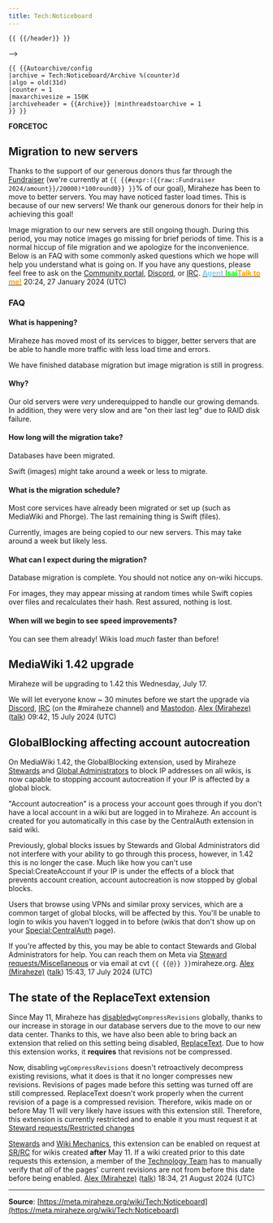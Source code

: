 ```yaml
---
title: Tech:Noticeboard
---
```


`{{ {{/header}} }}`
<!-- <!-- DO NOT MODIFY THIS AUTOARCHIVE VALUE UNLESS YOU KNOW WHAT YOU ARE DOING --> -->

```
{{ {{Autoarchive/config
|archive = Tech:Noticeboard/Archive %(counter)d
|algo = old(31d)
|counter = 1
|maxarchivesize = 150K
|archiveheader = {{Archive}} |minthreadstoarchive = 1
}} }}
```

__FORCETOC__

## Migration to new servers 

Thanks to the support of our generous donors thus far through the [Fundraiser](https://meta.miraheze.org/wiki/Fundraiser) (we're currently at `{{ {{#expr:({{raw::Fundraiser 2024/amount}}/20000)*100round0}} }}`% of our goal), Miraheze has been to move to better servers. You may have noticed faster load times. This is because of our new servers! We thank our generous donors for their help in achieving this goal!

Image migration to our new servers are still ongoing though. During this period, you may notice images go missing for brief periods of time. This is a normal hiccup of file migration and we apologize for the inconvenience. Below is an FAQ with some commonly asked questions which we hope will help you understand what is going on. If you have any questions, please feel free to ask on the [Community portal](https://meta.miraheze.org/wiki/Community_portal), [Discord](https://meta.miraheze.org/wiki/Discord), or [IRC](https://meta.miraheze.org/wiki/IRC). [<span style="color: skyblue; font-weight: bold;">Agent</span> <span style="color: lime; font-weight: bold;">Isai</span>](https://meta.miraheze.org/wiki/User:Agent_Isai)[<span style="color: orange; font-weight: bold;">Talk to me!</span>](https://meta.miraheze.org/wiki/User_talk:Agent_Isai) 20:24, 27 January 2024 (UTC)

### FAQ 

#### What is happening? 

Miraheze has moved most of its services to bigger, better servers that are be able to handle more traffic with less load time and errors.

We have finished database migration but image migration is still in progress.

#### Why? 

Our old servers were *very* underequipped to handle our growing demands. In addition, they were very slow and are "on their last leg" due to RAID disk failure.

#### How long will the migration take? 

Databases have been migrated.

Swift (images) might take around a week or less to migrate.

#### What is the migration schedule? 

Most core services have already been migrated or set up (such as MediaWiki and Phorge). The last remaining thing is Swift (files).

Currently, images are being copied to our new servers. This may take around a week but likely less.

#### What can I expect during the migration? 

Database migration is complete. You should not notice any on-wiki hiccups.

For images, they may appear missing at random times while Swift copies over files and recalculates their hash. Rest assured, nothing is lost.

#### When will we begin to see speed improvements? 

You can see them already! Wikis load *much* faster than before!

## MediaWiki 1.42 upgrade

Miraheze will be upgrading to 1.42 this Wednesday, July 17.

We will let everyone know ~ 30 minutes before we start the upgrade via [Discord](https://meta.miraheze.org/wiki/Discord), [IRC](https://meta.miraheze.org/wiki/IRC) (on the #miraheze channel) and [Mastodon](https://mastodon.social/@miraheze). [Alex (Miraheze)](https://meta.miraheze.org/wiki/User:Alex_(Miraheze)) ([talk](https://meta.miraheze.org/wiki/User_talk:Alex_(Miraheze))) 09:42, 15 July 2024 (UTC)

## GlobalBlocking affecting account autocreation

On MediaWiki 1.42, the GlobalBlocking extension, used by Miraheze [Stewards](https://meta.miraheze.org/wiki/Stewards) and [Global Administrators](https://meta.miraheze.org/wiki/Global_Administrators) to block IP addresses on all wikis, is now capable to stopping account autocreation if your IP is affected by a global block.

"Account autocreation" is a process your account goes through if you don't have a local account in a wiki but are logged in to Miraheze. An account is created for you automatically in this case by the CentralAuth extension in said wiki.

Previously, global blocks issues by Stewards and Global Administrators did not interfere with your ability to go through this process, however, in 1.42 this is no longer the case. Much like how you can't use Special:CreateAccount if your IP is under the effects of a block that prevents account creation, account autocreation is now stopped by global blocks.

Users that browse using VPNs and similar proxy services, which are a common target of global blocks, will be affected by this. You'll be unable to login to wikis you haven't logged in to before (wikis that don't show up on your [Special:CentralAuth](https://meta.miraheze.org/wiki/Special:CentralAuth) page).

If you're affected by this, you may be able to contact Stewards and Global Administrators for help. You can reach them on Meta via [Steward requests/Miscellaneous](https://meta.miraheze.org/wiki/Steward_requests/Miscellaneous) or via email at cvt `{{ {{@}} }}`miraheze.org. [Alex (Miraheze)](https://meta.miraheze.org/wiki/User:Alex_(Miraheze)) ([talk](https://meta.miraheze.org/wiki/User_talk:Alex_(Miraheze))) 15:43, 17 July 2024 (UTC)

## The state of the ReplaceText extension 

Since May 11, Miraheze has [disabled](https://meta.miraheze.org/wiki/github:miraheze/mw-config/commit/eb722ed3e703)`wgCompressRevisions` globally, thanks to our increase in storage in our database servers due to the move to our new data center. Thanks to this, we have also been able to bring back an extension that relied on this setting being disabled, [ReplaceText](https://meta.miraheze.org/wiki/mediawikiwiki:Extension:ReplaceText). Due to how this extension works, it **requires** that revisions not be compressed.

Now, disabling `wgCompressRevisions` doesn't retroactively decompress existing revisions, what it does is that it no longer compresses new revisions. Revisions of pages made before this setting was turned off are still compressed. ReplaceText doesn't work properly when the current revision of a page is a compressed revision. Therefore, wikis made on or before May 11 will very likely have issues with this extension still. Therefore, this extension is currently restricted and to enable it you must request it at [Steward requests/Restricted changes](https://meta.miraheze.org/wiki/Steward_requests/Restricted_changes)

[Stewards](https://meta.miraheze.org/wiki/Stewards) and [Wiki Mechanics](https://meta.miraheze.org/wiki/Wiki_Mechanics), this extension can be enabled on request at [SR/RC](https://meta.miraheze.org/wiki/SR/RC) for wikis created **after** May 11. If a wiki created prior to this date requests this extension, a member of the [Technology Team](/tech-docs/techvolunteers) has to manually verify that *all* of the pages' current revisions are not from before this date before being enabled. [Alex (Miraheze)](https://meta.miraheze.org/wiki/User:Alex_(Miraheze)) ([talk](https://meta.miraheze.org/wiki/User_talk:Alex_(Miraheze))) 18:34, 21 August 2024 (UTC)

----
**Source**: [https://meta.miraheze.org/wiki/Tech:Noticeboard](https://meta.miraheze.org/wiki/Tech:Noticeboard)